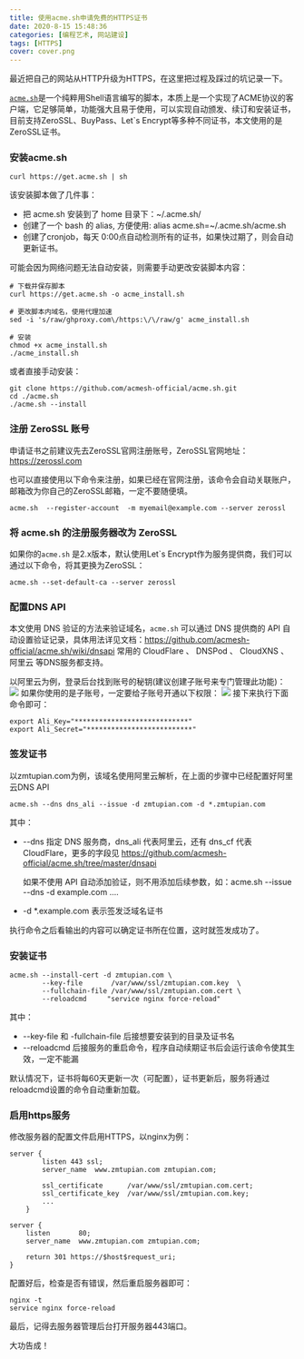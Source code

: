 ```yaml
---
title: 使用acme.sh申请免费的HTTPS证书
date: 2020-8-15 15:48:36
categories: [编程艺术, 网站建设]
tags: [HTTPS]
cover: cover.png
---
```


最近把自己的网站从HTTP升级为HTTPS，在这里把过程及踩过的坑记录一下。

[`acme.sh`](https://github.com/Neilpang/acme.sh)是一个纯粹用Shell语言编写的脚本，本质上是一个实现了ACME协议的客户端，它足够简单，功能强大且易于使用，可以实现自动颁发、续订和安装证书，目前支持ZeroSSL、BuyPass、Let`s Encrypt等多种不同证书，本文使用的是ZeroSSL证书。

<!--more-->

### 安装acme.sh

```
curl https://get.acme.sh | sh
```
该安装脚本做了几件事：

- 把 acme.sh 安装到了 home 目录下：~/.acme.sh/
- 创建了一个 bash 的 alias, 方便使用: alias acme.sh=~/.acme.sh/acme.sh
- 创建了cronjob，每天 0:00点自动检测所有的证书，如果快过期了，则会自动更新证书。

可能会因为网络问题无法自动安装，则需要手动更改安装脚本内容：

```
# 下载并保存脚本
curl https://get.acme.sh -o acme_install.sh

# 更改脚本内域名，使用代理加速
sed -i 's/raw/ghproxy.com\/https:\/\/raw/g' acme_install.sh

# 安装
chmod +x acme_install.sh
./acme_install.sh
```
或者直接手动安装：
```
git clone https://github.com/acmesh-official/acme.sh.git
cd ./acme.sh
./acme.sh --install
```

### 注册 ZeroSSL 账号
申请证书之前建议先去ZeroSSL官网注册账号，ZeroSSL官网地址：https://zerossl.com

也可以直接使用以下命令来注册，如果已经在官网注册，该命令会自动关联账户，邮箱改为你自己的ZeroSSL邮箱，一定不要随便填。
```
acme.sh  --register-account  -m myemail@example.com --server zerossl
```


### 将 acme.sh 的注册服务器改为 ZeroSSL

如果你的`acme.sh` 是2.x版本，默认使用Let`s Encrypt作为服务提供商，我们可以通过以下命令，将其更换为ZeroSSL：

```
acme.sh --set-default-ca --server zerossl
```

### 配置DNS API
本文使用 DNS 验证的方法来验证域名，`acme.sh` 可以通过 DNS 提供商的 API 自动设置验证记录，具体用法详见文档：https://github.com/acmesh-official/acme.sh/wiki/dnsapi
常用的 CloudFlare 、 DNSPod 、 CloudXNS 、阿里云 等DNS服务都支持。

以阿里云为例，登录后台找到账号的秘钥(建议创建子账号来专门管理此功能)：
![](AccessKey.png)
如果你使用的是子账号，一定要给子账号开通以下权限：
![](阿里云dns子账号授权.png)
接下来执行下面命令即可：

```
export Ali_Key="****************************"
export Ali_Secret="**************************" 
```

### 签发证书
以zmtupian.com为例，该域名使用阿里云解析，在上面的步骤中已经配置好阿里云DNS API
```
acme.sh --dns dns_ali --issue -d zmtupian.com -d *.zmtupian.com
```
其中：
- --dns 指定 DNS 服务商，dns_ali 代表阿里云，还有 dns_cf 代表 CloudFlare，更多的字段见 https://github.com/acmesh-official/acme.sh/tree/master/dnsapi

  如果不使用 API 自动添加验证，则不用添加后续参数，如：acme.sh --issue --dns -d example.com ....
- -d \*.example.com 表示签发泛域名证书


执行命令之后看输出的内容可以确定证书所在位置，这时就签发成功了。

### 安装证书

```
acme.sh --install-cert -d zmtupian.com \
        --key-file       /var/www/ssl/zmtupian.com.key  \
        --fullchain-file /var/www/ssl/zmtupian.com.cert \
        --reloadcmd     "service nginx force-reload"
```
其中：
- --key-file 和 -fullchain-file 后接想要安装到的目录及证书名
- --reloadcmd 后接服务的重启命令，程序自动续期证书后会运行该命令使其生效，一定不能漏

默认情况下，证书将每60天更新一次（可配置），证书更新后，服务将通过reloadcmd设置的命令自动重新加载。

### 启用https服务
修改服务器的配置文件启用HTTPS，以nginx为例：

```
server {
        listen 443 ssl;
        server_name  www.zmtupian.com zmtupian.com;

        ssl_certificate      /var/www/ssl/zmtupian.com.cert;
        ssl_certificate_key  /var/www/ssl/zmtupian.com.key;
        ...
    }

server {
    listen       80;
    server_name  www.zmtupian.com zmtupian.com;

    return 301 https://$host$request_uri;
}

```
配置好后，检查是否有错误，然后重启服务器即可：

```
nginx -t
service nginx force-reload
```

最后，记得去服务器管理后台打开服务器443端口。


大功告成！




